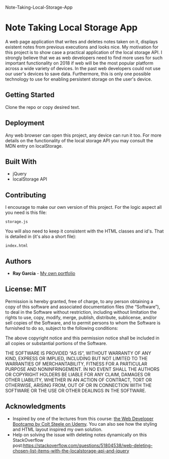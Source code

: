 Note-Taking-Local-Storage-App
# Note Taking Local Storage App

A web page application that writes and deletes notes taken on it, displays existent notes from previous executions and looks nice. My motivation for this project is to show case a practical application of the local storage API. I strongly believe that we as web developers need to find more uses for such important functionality on 2018 if web will be the most popular platform across a wide variety of devices. In the past web developers could not use our user's devices to save data. Furthermore, this is only one possible technology to use for enabling persistent storage on the user's device. 

## Getting Started

Clone the repo or copy desired text.

## Deployment

Any web browser can open this project, any device can run it too. For more details on the functionality of the local storage API you may consult the MDN entry on localStorage.

## Built With

* jQuery
* localStorage API

## Contributing

I encourage to make our own version of this project. For the logic aspect all you need is this file:

```
storage.js
```

You will also need to keep it consistent with the HTML classes and id's. That is detailed in (it's also a short file):

```
index.html
```


## Authors

* **Ray Garcia** - [My own portfolio](https://s3.amazonaws.com/my-own-homepage-portfolio/index.html)


## License: MIT

Permission is hereby granted, free of charge, to any person obtaining a copy of this software and associated documentation files (the “Software”), to deal in the Software without restriction, including without limitation the rights to use, copy, modify, merge, publish, distribute, sublicense, and/or sell copies of the Software, and to permit persons to whom the Software is furnished to do so, subject to the following conditions:

The above copyright notice and this permission notice shall be included in all copies or substantial portions of the Software.

THE SOFTWARE IS PROVIDED “AS IS”, WITHOUT WARRANTY OF ANY KIND, EXPRESS OR IMPLIED, INCLUDING BUT NOT LIMITED TO THE WARRANTIES OF MERCHANTABILITY, FITNESS FOR A PARTICULAR PURPOSE AND NONINFRINGEMENT. IN NO EVENT SHALL THE AUTHORS OR COPYRIGHT HOLDERS BE LIABLE FOR ANY CLAIM, DAMAGES OR OTHER LIABILITY, WHETHER IN AN ACTION OF CONTRACT, TORT OR OTHERWISE, ARISING FROM, OUT OF OR IN CONNECTION WITH THE SOFTWARE OR THE USE OR OTHER DEALINGS IN THE SOFTWARE.

## Acknowledgments

* Inspired by one of the lectures from this course: [the Web Developer Bootcamp by Colt Steele on Udemy](https://www.udemy.com/the-web-developer-bootcamp/learn/v4/overview). You can also see how the styling and HTML layout inspired my own solution.
* Help on solving the issue with deleting notes dynamically on this StackOverflow post:https://stackoverflow.com/questions/51804538/web-deleting-chosen-list-items-with-the-localstorage-api-and-jquery 
